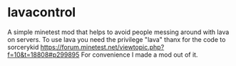# lavacontrol

A simple minetest mod that helps to avoid people messing around with lava on servers.
To use lava you need the privilege "lava"
thanx for the code to sorcerykid https://forum.minetest.net/viewtopic.php?f=10&t=18808#p299895 
For convenience I made a mod out of it. 
